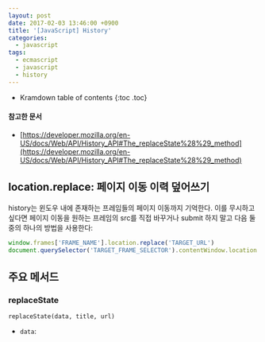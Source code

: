 ```yaml
---
layout: post
date: 2017-02-03 13:46:00 +0900
title: '[JavaScript] History'
categories:
  - javascript
tags:
  - ecmascript
  - javascript
  - history
---
```


* Kramdown table of contents
{:toc .toc}

#### 참고한 문서

- [https://developer.mozilla.org/en-US/docs/Web/API/History_API#The_replaceState%28%29_method](https://developer.mozilla.org/en-US/docs/Web/API/History_API#The_replaceState%28%29_method)

## location.replace: 페이지 이동 이력 덮어쓰기

history는 윈도우 내에 존재하는 프레임들의 페이지 이동까지 기억한다. 이를 무시하고 싶다면 페이지 이동을 원하는 프레임의 src를 직접 바꾸거나 submit 하지 말고 다음 둘 중의 하나의 방법을 사용한다:

```js
window.frames['FRAME_NAME'].location.replace('TARGET_URL')
document.querySelector('TARGET_FRAME_SELECTOR').contentWindow.location.replace('TARGET_URL')
```

## 주요 메서드

### replaceState

```
replaceState(data, title, url)
```

- `data`:
